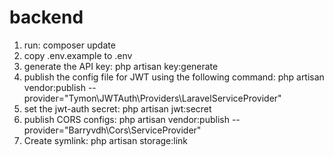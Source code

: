 # backend
1. run:
composer update
2. copy .env.example to .env
3. generate the API key:
php artisan key:generate 
4. publish the config file for JWT using the following command:
php artisan vendor:publish --provider="Tymon\JWTAuth\Providers\LaravelServiceProvider"
5. set the jwt-auth secret:
php artisan jwt:secret
6. publish CORS configs:
php artisan vendor:publish --provider="Barryvdh\Cors\ServiceProvider"
7. Create symlink:
php artisan storage:link

